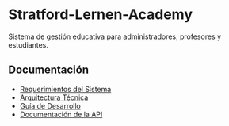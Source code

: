 # Stratford-Lernen-Academy

Sistema de gestión educativa para administradores, profesores y estudiantes.

## Documentación

- [Requerimientos del Sistema](docs/requerimientos.md)
- [Arquitectura Técnica](docs/arquitectura.md)
- [Guía de Desarrollo](docs/guia-desarrollo.md)
- [Documentación de la API](docs/api.md)
